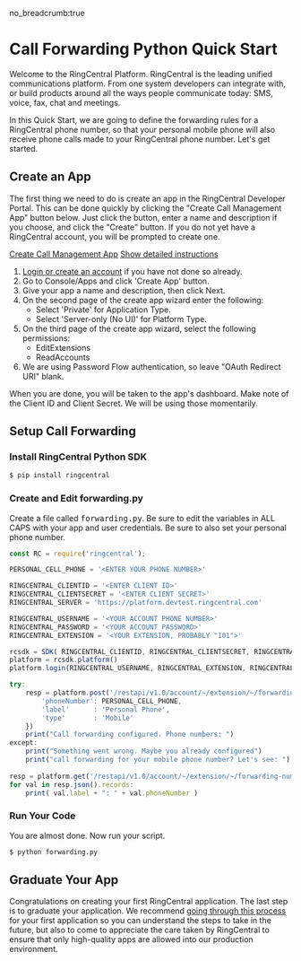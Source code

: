 no_breadcrumb:true

# Call Forwarding Python Quick Start

Welcome to the RingCentral Platform. RingCentral is the leading unified communications platform. From one system developers can integrate with, or build products around all the ways people communicate today: SMS, voice, fax, chat and meetings.

In this Quick Start, we are going to define the forwarding rules for a RingCentral phone number, so that your personal mobile phone will also receive phone calls made to your RingCentral phone number. Let's get started.

## Create an App

The first thing we need to do is create an app in the RingCentral Developer Portal. This can be done quickly by clicking the "Create Call Management App" button below. Just click the button, enter a name and description if you choose, and click the "Create" button. If you do not yet have a RingCentral account, you will be prompted to create one.

<a target="_new" href="https://developer.ringcentral.com/new-app?name=Call+Management+Quick+Start+App&desc=A+simple+app+to+demo+call+forwarding+on+RingCentral&public=false&type=ServerOther&carriers=7710,7310,3420&permissions=ReadAccounts,EditExtensions&redirectUri=" class="btn btn-primary">Create Call Management App</a>
<a class="btn-link btn-collapse" data-toggle="collapse" href="#create-app-instructions" role="button" aria-expanded="false" aria-controls="create-app-instructions">Show detailed instructions</a>

<div class="collapse" id="create-app-instructions">
<ol>
<li><a href="https://developer.ringcentral.com/login.html#/">Login or create an account</a> if you have not done so already.</li>
<li>Go to Console/Apps and click 'Create App' button.</li>
<li>Give your app a name and description, then click Next.</li>
<li>On the second page of the create app wizard enter the following:
  <ul>
  <li>Select 'Private' for Application Type.</li>
  <li>Select 'Server-only (No UI)' for Platform Type.</li>
  </ul>
  </li>
<li>On the third page of the create app wizard, select the following permissions:
  <ul>
    <li>EditExtensions</li>
    <li>ReadAccounts</li>
  </ul>
</li>
<li>We are using Password Flow authentication, so leave "OAuth Redirect URI" blank.</li>
</ol>
</div>

When you are done, you will be taken to the app's dashboard. Make note of the Client ID and Client Secret. We will be using those momentarily.

## Setup Call Forwarding

### Install RingCentral Python SDK

```bash
$ pip install ringcentral
```

### Create and Edit forwarding.py

Create a file called <tt>forwarding.py</tt>. Be sure to edit the variables in ALL CAPS with your app and user credentials. Be sure to also set your personal phone number.

```javascript
const RC = require('ringcentral');

PERSONAL_CELL_PHONE = '<ENTER YOUR PHONE NUMBER>'

RINGCENTRAL_CLIENTID = '<ENTER CLIENT ID>'
RINGCENTRAL_CLIENTSECRET = '<ENTER CLIENT SECRET>'
RINGCENTRAL_SERVER = 'https://platform.devtest.ringcentral.com'

RINGCENTRAL_USERNAME = '<YOUR ACCOUNT PHONE NUMBER>'
RINGCENTRAL_PASSWORD = '<YOUR ACCOUNT PASSWORD>'
RINGCENTRAL_EXTENSION = '<YOUR EXTENSION, PROBABLY "101">'

rcsdk = SDK( RINGCENTRAL_CLIENTID, RINGCENTRAL_CLIENTSECRET, RINGCENTRAL_SERVER)
platform = rcsdk.platform()
platform.login(RINGCENTRAL_USERNAME, RINGCENTRAL_EXTENSION, RINGCENTRAL_PASSWORD)

try:
    resp = platform.post('/restapi/v1.0/account/~/extension/~/forwarding-number', {
        'phoneNumber': PERSONAL_CELL_PHONE,
        'label'      : 'Personal Phone',
        'type'       : 'Mobile'
    })
    print("Call forwarding configured. Phone numbers: ")
except:
    print("Something went wrong. Maybe you already configured")
    print("call forwarding for your mobile phone number? Let's see: ")
    
resp = platform.get('/restapi/v1.0/account/~/extension/~/forwarding-number')
for val in resp.json().records:
    print( val.label + ": " + val.phoneNumber )
```

### Run Your Code

You are almost done. Now run your script.

```bash
$ python forwarding.py
```

## Graduate Your App

Congratulations on creating your first RingCentral application. The last step is to graduate your application. We recommend [going through this process](../../../../basics/production) for your first application so you can understand the steps to take in the future, but also to come to appreciate the care taken by RingCentral to ensure that only high-quality apps are allowed into our production environment.
